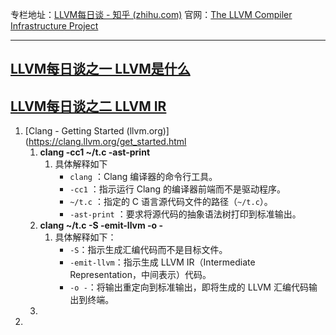 
专栏地址：[LLVM每日谈 - 知乎 (zhihu.com)](https://www.zhihu.com/column/llvm-clang)
官网：[The LLVM Compiler Infrastructure Project](https://llvm.org/)

---
## [LLVM每日谈之一 LLVM是什么](https://zhuanlan.zhihu.com/p/26127007)
## [LLVM每日谈之二 LLVM IR](https://zhuanlan.zhihu.com/p/26127100)
1. [Clang - Getting Started (llvm.org)](https://clang.llvm.org/get_started.html
	1. **clang -cc1 ~/t.c -ast-print**
		1. 具体解释如下
			- `clang` ：Clang 编译器的命令行工具。
			- `-cc1` ：指示运行 Clang 的编译器前端而不是驱动程序。
			- `~/t.c` ：指定的 C 语言源代码文件的路径（`~/t.c`）。
			- `-ast-print` ：要求将源代码的抽象语法树打印到标准输出。
	2. **clang ~/t.c -S -emit-llvm -o -**
		1. 具体解释如下：
			- `-S`：指示生成汇编代码而不是目标文件。
			- `-emit-llvm`：指示生成 LLVM IR（Intermediate Representation，中间表示）代码。
			- `-o -`：将输出重定向到标准输出，即将生成的 LLVM 汇编代码输出到终端。
	1. 
2. 

